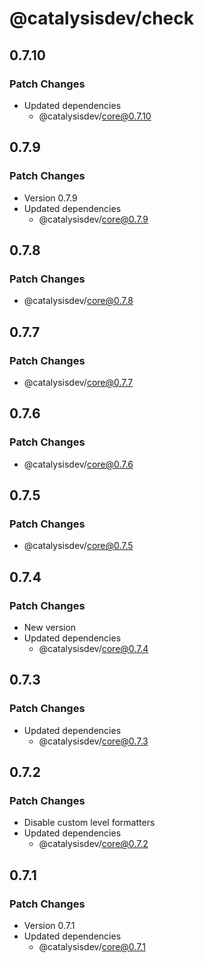 # @catalysisdev/check

## 0.7.10

### Patch Changes

- Updated dependencies
  - @catalysisdev/core@0.7.10

## 0.7.9

### Patch Changes

- Version 0.7.9
- Updated dependencies
  - @catalysisdev/core@0.7.9

## 0.7.8

### Patch Changes

- @catalysisdev/core@0.7.8

## 0.7.7

### Patch Changes

- @catalysisdev/core@0.7.7

## 0.7.6

### Patch Changes

- @catalysisdev/core@0.7.6

## 0.7.5

### Patch Changes

- @catalysisdev/core@0.7.5

## 0.7.4

### Patch Changes

- New version
- Updated dependencies
  - @catalysisdev/core@0.7.4

## 0.7.3

### Patch Changes

- Updated dependencies
  - @catalysisdev/core@0.7.3

## 0.7.2

### Patch Changes

- Disable custom level formatters
- Updated dependencies
  - @catalysisdev/core@0.7.2

## 0.7.1

### Patch Changes

- Version 0.7.1
- Updated dependencies
  - @catalysisdev/core@0.7.1
